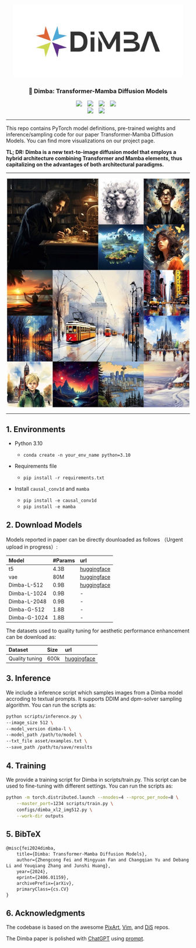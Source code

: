 <p align="center">
  <img src="asset/logo.jpg"  height=200>
</p>

### <div align="center"> 🚀 Dimba: Transformer-Mamba Diffusion Models <div> 

<div align="center">
  <a href="https://github.com/feizc/Dimba/"><img src="https://img.shields.io/static/v1?label=Dimba Code&message=Github&color=blue&logo=github-pages"></a> &ensp;
  <a href="https://dimba-project.github.io/"><img src="https://img.shields.io/static/v1?label=Project%20Page&message=Github&color=red&logo=github-pages"></a> &ensp;
    <a href="https://huggingface.co/feizhengcong/Dimba"><img src="https://img.shields.io/static/v1?label=models&message=HF&color=yellow"></a> &ensp;
  <a href="https://huggingface.co/feizhengcong/Dimba"><img src="https://img.shields.io/static/v1?label=dataset&message=HF&color=green"></a> &ensp;
</div>

<div align="center">
<a href="http://arxiv.org/abs/2406.01159"><img src="https://img.shields.io/static/v1?label=Paper&message=Arxiv:Dimba&color=purple&logo=arxiv"></a> &ensp;
<a href="https://www.tiangong.cn/chat/text_gen_image/004"><img src="https://img.shields.io/static/v1?label=Demo&message=Demo:Dimba&color=orange&logo=demo"></a> &ensp;
</div>


---

This repo contains PyTorch model definitions, pre-trained weights and inference/sampling code for our paper Transformer-Mamba Diffusion Models. You can find more visualizations on our project page.

<b> TL; DR: Dimba is a new text-to-image diffusion model that employs a hybrid architecture combining Transformer and Mamba elements, thus capitalizing on the advantages of both architectural paradigms.</b>

---


![some generated cases.](asset/case.jpg)



---


## 1. Environments

- Python 3.10
  - `conda create -n your_env_name python=3.10`

- Requirements file
  - `pip install -r requirements.txt`

- Install ``causal_conv1d`` and ``mamba``
  - `pip install -e causal_conv1d`
  - `pip install -e mamba`

## 2. Download Models

Models reported in paper can be directly dounloaded as follows （Urgent upload in progress）: 

| Model                       | #Params | url      | 
|:----------------------------|:--------|:----------------------------------------------------------------------------------------------------------------|
| t5                          | 4.3B     |[huggingface](https://huggingface.co/feizhengcong/Dimba/tree/main/t5)|
| vae                          | 80M     |[huggingface](https://huggingface.co/feizhengcong/Dimba/tree/main/vae)|
| Dimba-L-512                  | 0.9B     |[huggingface](https://huggingface.co/feizhengcong/Dimba/tree/main)|
| Dimba-L-1024                  | 0.9B     |- |
| Dimba-L-2048                  | 0.9B     | - |
| Dimba-G-512                  | 1.8B     |-|
| Dimba-G-1024                  | 1.8B     | - |

The datasets used to quality tuning for aesthetic performance enhancement can be download as: 

| Dataset                      | Size | url      | 
|:----------------------------|:--------|:----------------------------------------------------------------------------------------------------------------|
| Quality tuning                          | 600k     |[huggingface](https://huggingface.co/datasets/feizhengcong/Dimba)| 



## 3. Inference

We include a inference script which samples images from a Dimba model accroding to textual prompts. 
It supports DDIM and dpm-solver sampling algorithm. You can run the scripts as: 

```bash
python scripts/inference.py \
--image_size 512 \
--model_version dimba-l \
--model_path /path/to/model \
--txt_file asset/examples.txt \
--save_path /path/to/save/results
```


## 4. Training 

We provide a training script for Dimba in scripts/train.py. This script can be used to fine-tuning with different settings. 
You can run the scripts as: 

```bash
python -m torch.distributed.launch --nnodes=4 --nproc_per_node=8 \
    --master_port=1234 scripts/train.py \
    configs/dimba_xl2_img512.py \
    --work-dir outputs
```


## 5. BibTeX

    @misc{fei2024dimba,
        title={Dimba: Transformer-Mamba Diffusion Models}, 
        author={Zhengcong Fei and Mingyuan Fan and Changqian Yu and Debang Li and Youqiang Zhang and Junshi Huang},
        year={2024},
        eprint={2406.01159},
        archivePrefix={arXiv},
        primaryClass={cs.CV}
    }

  
## 6. Acknowledgments

The codebase is based on the awesome [PixArt](https://github.com/PixArt-alpha/PixArt-alpha), [Vim](https://github.com/hustvl/Vim), and [DiS](https://github.com/feizc/DiS) repos. 

The Dimba paper is polished with [ChatGPT](https://chat.openai.com/) using [prompt](asset/paper_writing.txt).

